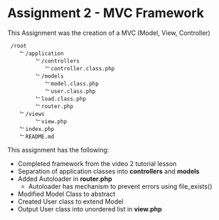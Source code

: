 Assignment 2 - MVC Framework
==========

This Assignment was the creation of a MVC (Model, View, Controller)


```
 /root 
    ﹂/application
         ﹂/controllers
            ﹂controller.class.php
         ﹂/models
            ﹂model.class.php
            ﹂user.class.php
         ﹂load.class.php
         ﹂router.php
    ﹂/views
         ﹂view.php
    ﹂index.php
    ﹂README.md

```
This assignment has the following:

- Completed framework from the video 2 tutorial lesson
- Separation of application classes into **controllers** and **models**
- Added Autoloader in **router.php**
    - Autoloader has mechanism to prevent errors using file_exists()
- Modified Model Class to abstract
- Created User class to extend Model
- Output User class into unordered list in **view.php**